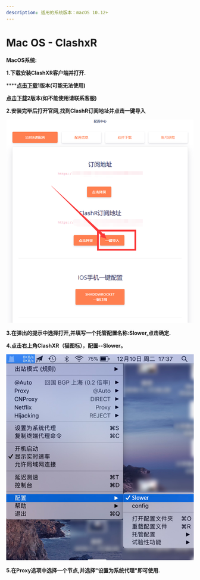 ```yaml
---
description: 适用的系统版本：macOS 10.12+
---
```


# Mac OS - ClashxR

**MacOS系统:**

**1.下载安装ClashXR客户端并打开.**

\*\*\*\*[**点击下载**](https://slower.lanzous.com/i97s4yh)**1版本\(可能无法使用\)**

[**点击下载**](https://slower.lanzous.com/icxe8sf)**2版本\(如不能使用请联系客服\)**

**2.安装完毕后打开官网,找到ClashR订阅地址并点击一键导入**

![](../.gitbook/assets/tu-pian%20%283%29.png)

**3.在弹出的提示中选择打开,并填写一个托管配置名称:Slower,点击确定.**

**4.点击右上角ClashXR（猫图标），配置--Slower。**

![](../.gitbook/assets/tu-pian%20%284%29.png)

**5.在Proxy选项中选择一个节点,并选择"设置为系统代理"即可使用.**

